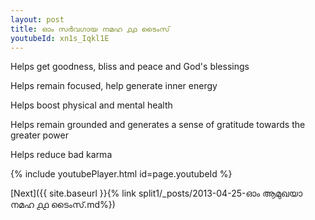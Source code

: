 ```yaml
---
layout: post
title: ഓം സർവഗായ നമഹ ൧൧ ടൈംസ്
youtubeId: xn1s_Iqkl1E
---
```

 
 
Helps get goodness, bliss and peace and God's blessings
 
Helps remain focused, help generate inner energy 
 
Helps boost physical and mental health 
 
Helps remain grounded and generates a sense of gratitude towards the greater power 
 
Helps reduce bad karma
 
 
 
 


{% include youtubePlayer.html id=page.youtubeId %}
 
[Next]({{ site.baseurl }}{% link  split1/_posts/2013-04-25-ഓം ആമുഖയാ നമഹ ൧൧ ടൈംസ്.md%})
 
